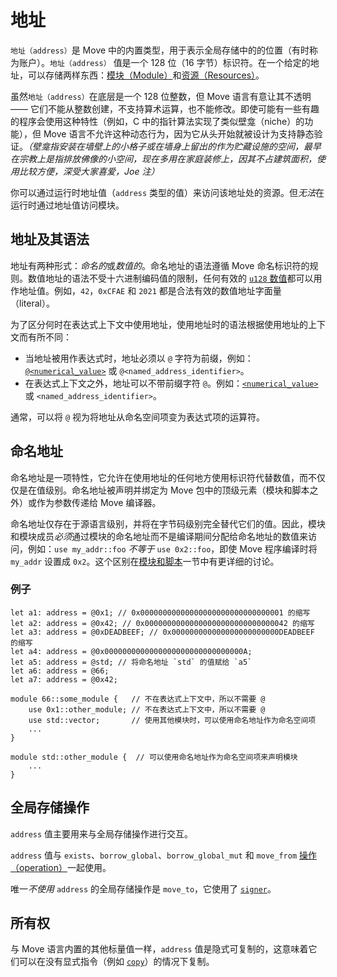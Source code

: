 # 地址

`地址（address）`是 Move 中的内置类型，用于表示全局存储中的的位置（有时称为账户）。`地址（address）` 值是一个 128 位（16 字节）标识符。在一个给定的地址，可以存储两样东西：[模块（Module）](./modules-and-scripts.md)和[资源（Resources）](./structs-and-resources.md)。

虽然`地址（address）`在底层是一个 128 位整数，但 Move 语言有意让其不透明 —— 它们不能从整数创建，不支持算术运算，也不能修改。即使可能有一些有趣的程序会使用这种特性（例如，C 中的指针算法实现了类似壁龛（niche）的功能），但 Move 语言不允许这种动态行为，因为它从头开始就被设计为支持静态验证。*（壁龛指安装在墙壁上的小格子或在墙身上留出的作为贮藏设施的空间，最早在宗教上是指排放佛像的小空间，现在多用在家庭装修上，因其不占建筑面积，使用比较方便，深受大家喜爱，Joe 注）*

你可以通过运行时地址值（`address` 类型的值）来访问该地址处的资源。但*无法*在运行时通过地址值访问模块。

## 地址及其语法

地址有两种形式：*命名的*或*数值的*。命名地址的语法遵循 Move 命名标识符的规则。数值地址的语法不受十六进制编码值的限制，任何有效的 [`u128` 数值](./integers.md)都可以用作地址值。例如，`42`，`0xCFAE` 和 `2021` 都是合法有效的数值地址字面量（literal）。

为了区分何时在表达式上下文中使用地址，使用地址时的语法根据使用地址的上下文而有所不同：

* 当地址被用作表达式时，地址必须以 `@` 字符为前缀，例如：[`@<numerical_value>`](./integers.md) 或 `@<named_address_identifier>`。
* 在表达式上下文之外，地址可以不带前缀字符 `@`。例如：[`<numerical_value>`](./integers.md) 或 `<named_address_identifier>`。

通常，可以将 `@` 视为将地址从命名空间项变为表达式项的运算符。

## 命名地址

命名地址是一项特性，它允许在使用地址的任何地方使用标识符代替数值，而不仅仅是在值级别。命名地址被声明并绑定为 Move 包中的顶级元素（模块和脚本之外）或作为参数传递给 Move 编译器。

命名地址仅存在于源语言级别，并将在字节码级别完全替代它们的值。因此，模块和模块成员*必须*通过模块的命名地址而不是编译期间分配给命名地址的数值来访问，例如：`use my_addr::foo` *不等于* `use 0x2::foo`，即使 Move 程序编译时将 `my_addr` 设置成 `0x2`。这个区别在[模块和脚本](./modules-and-scripts.md)一节中有更详细的讨论。

### 例子

```move
let a1: address = @0x1; // 0x00000000000000000000000000000001 的缩写
let a2: address = @0x42; // 0x00000000000000000000000000000042 的缩写
let a3: address = @0xDEADBEEF; // 0x000000000000000000000000DEADBEEF 的缩写
let a4: address = @0x0000000000000000000000000000000A;
let a5: address = @std; // 将命名地址 `std` 的值赋给 `a5`
let a6: address = @66;
let a7: address = @0x42;

module 66::some_module {   // 不在表达式上下文中，所以不需要 @
    use 0x1::other_module; // 不在表达式上下文中，所以不需要 @
    use std::vector;       // 使用其他模块时，可以使用命名地址作为命名空间项
    ...
}

module std::other_module {  // 可以使用命名地址作为命名空间项来声明模块
    ...
}
```

## 全局存储操作

`address` 值主要用来与全局存储操作进行交互。

`address` 值与 `exists`、`borrow_global`、`borrow_global_mut` 和 `move_from` [操作（operation）](./global-storage-operators.md)一起使用。

唯一*不使用* `address` 的全局存储操作是 `move_to`，它使用了 [`signer`](./signer.md)。

## 所有权

与 Move 语言内置的其他标量值一样，`address` 值是隐式可复制的，这意味着它们可以在没有显式指令（例如 [`copy`](./variables.md#移动和复制)）的情况下复制。
